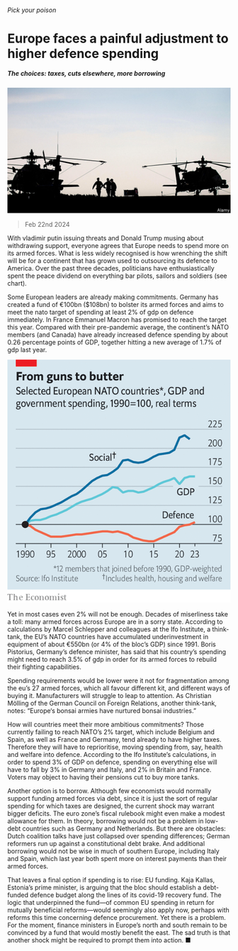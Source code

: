 ###### Pick your poison

# Europe faces a painful adjustment to higher defence spending 

##### The choices: taxes, cuts elsewhere, more borrowing 

![image](images/20240224_FNP002.jpg) 

> Feb 22nd 2024 

With vladimir putin issuing threats and Donald Trump musing about withdrawing support, everyone agrees that Europe needs to spend more on its armed forces. What is less widely recognised is how wrenching the shift will be for a continent that has grown used to outsourcing its defence to America. Over the past three decades, politicians have enthusiastically spent the peace dividend on everything bar pilots, sailors and soldiers (see chart). 

Some European leaders are already making commitments. Germany has created a fund of €100bn ($108bn) to bolster its armed forces and aims to meet the nato target of spending at least 2% of gdp on defence immediately. In France Emmanuel Macron has promised to reach the target this year. Compared with their pre-pandemic average, the continent’s NATO members (and Canada) have already increased defence spending by about 0.26 percentage points of GDP, together hitting a new average of 1.7% of gdp last year.

![image](images/20240224_FNC495.png) 


Yet in most cases even 2% will not be enough. Decades of miserliness take a toll: many armed forces across Europe are in a sorry state. According to calculations by Marcel Schlepper and colleagues at the Ifo Institute, a think-tank, the EU’s NATO countries have accumulated underinvestment in equipment of about €550bn (or 4% of the bloc’s GDP) since 1991. Boris Pistorius, Germany’s defence minister, has said that his country’s spending might need to reach 3.5% of gdp in order for its armed forces to rebuild their fighting capabilities. 

Spending requirements would be lower were it not for fragmentation among the eu’s 27 armed forces, which all favour different kit, and different ways of buying it. Manufacturers will struggle to leap to attention. As Christian Mölling of the German Council on Foreign Relations, another think-tank, notes: “Europe‘s bonsai armies have nurtured bonsai industries.” 

How will countries meet their more ambitious commitments? Those currently failing to reach NATO’s 2% target, which include Belgium and Spain, as well as France and Germany, tend already to have higher taxes. Therefore they will have to reprioritise, moving spending from, say, health and welfare into defence. According to the Ifo Institute’s calculations, in order to spend 3% of GDP on defence, spending on everything else will have to fall by 3% in Germany and Italy, and 2% in Britain and France. Voters may object to having their pensions cut to buy more tanks.

Another option is to borrow. Although few economists would normally support funding armed forces via debt, since it is just the sort of regular spending for which taxes are designed, the current shock may warrant bigger deficits. The euro zone’s fiscal rulebook might even make a modest allowance for them. In theory, borrowing would not be a problem in low-debt countries such as Germany and Netherlands. But there are obstacles: Dutch coalition talks have just collapsed over spending differences; German reformers run up against a constitutional debt brake. And additional borrowing would not be wise in much of southern Europe, including Italy and Spain, which last year both spent more on interest payments than their armed forces. 

That leaves a final option if spending is to rise: EU funding. Kaja Kallas, Estonia’s prime minister, is arguing that the bloc should establish a debt-funded defence budget along the lines of its covid-19 recovery fund. The logic that underpinned the fund—of common EU spending in return for mutually beneficial reforms—would seemingly also apply now, perhaps with reforms this time concerning defence procurement. Yet there is a problem. For the moment, finance ministers in Europe’s north and south remain to be convinced by a fund that would mostly benefit the east. The sad truth is that another shock might be required to prompt them into action. ■



